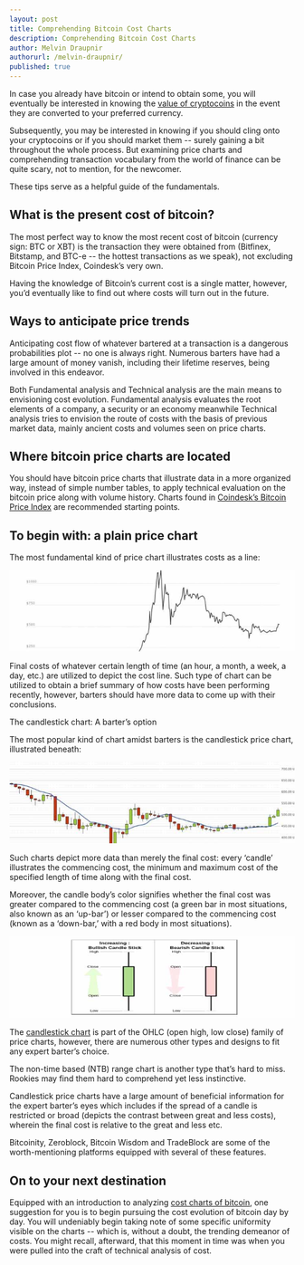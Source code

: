 ```yaml
---
layout: post
title: Comprehending Bitcoin Cost Charts
description: Comprehending Bitcoin Cost Charts
author: Melvin Draupnir
authorurl: /melvin-draupnir/
published: true
---
```


In case you already have bitcoin or intend to obtain some, you will eventually be interested in knowing the <a href="/small-computers-now-the-latest-trend-for-high-performance-machines/">value of cryptocoins</a> in the event they are converted to your preferred currency. 

Subsequently, you may be interested in knowing if you should cling onto your cryptocoins or if you should market them -- surely gaining a bit throughout the whole process. But examining price charts and comprehending transaction vocabulary from the world of finance can be quite scary, not to mention, for the newcomer. 

These tips serve as a helpful guide of the fundamentals.

<h2>What is the present cost of bitcoin?</h2>

The most perfect way to know the most recent cost of bitcoin (currency sign: BTC or XBT) is the transaction they were obtained from (Bitfinex, Bitstamp, and BTC-e -- the hottest transactions as we speak), not excluding Bitcoin Price Index, Coindesk’s very own.

Having the knowledge of Bitcoin’s current cost is a single matter, however, you’d eventually like to find out where costs will turn out in the future. 

<h2>Ways to anticipate price trends</h2>

Anticipating cost flow of whatever bartered at a transaction is a dangerous probabilities plot -- no one is always right. Numerous barters have had a large amount of money vanish, including their lifetime reserves, being involved in this endeavor. 

Both Fundamental analysis and Technical analysis are the main means to envisioning cost evolution.  Fundamental analysis evaluates the root elements of a company, a security or an economy meanwhile Technical analysis tries to envision the route of costs with the basis of previous market data, mainly ancient costs and volumes seen on price charts. 

<h2>Where bitcoin price charts are located</h2>

You should have bitcoin price charts that illustrate data in a more organized way, instead of simple number tables, to apply technical evaluation on the bitcoin price along with volume history. Charts found in <a href="/digital-currency-and-premining/">Coindesk’s Bitcoin Price Index</a> are recommended starting points. 

<h2>To begin with: a plain price chart</h2>

The most fundamental kind of price chart illustrates costs as a line:

<center><img src="/images/bp-graph-1.jpg" alt="bitcoin graph"/></center>

Final costs of whatever certain length of time (an hour, a month, a week, a day, etc.) are utilized to depict the cost line. Such type of chart can be utilized to obtain a brief summary of how costs have been performing recently, however, barters should have more data to come up with their conclusions. 

The candlestick chart: A barter’s option 

The most popular kind of chart amidst barters is the candlestick price chart, illustrated beneath: 

<center><img src="/images/bp-graph-2.jpg" alt="bitcoin graph"/></center>

Such charts depict more data than merely the final cost: every ‘candle’ illustrates the commencing cost, the minimum and maximum cost of the specified length of time along with the final cost. 

Moreover, the candle body’s color signifies whether the final cost was greater compared to the commencing cost (a green bar in most situations, also known as an ‘up-bar’) or lesser compared to the commencing cost (known as a ‘down-bar,’ with a red body in most situations). 

<center><img src="/images/bp-graph-3.jpg" alt="bitcoin graph"/></center>

The <a href="/the-irs-verdict-for-bitcoin/">candlestick chart</a> is part of the OHLC (open high, low close) family of price charts, however, there are numerous other types and designs to fit any expert barter’s choice. 

The non-time based (NTB) range chart is another type that’s hard to miss. Rookies may find them hard to comprehend yet less instinctive. 

Candlestick price charts have a large amount of beneficial information for the expert barter’s eyes which includes if the spread of a candle is restricted or broad (depicts the contrast between great and less costs), wherein the final cost is relative to the great and less etc. 

Bitcoinity, Zeroblock, Bitcoin Wisdom and TradeBlock are some of the worth-mentioning platforms equipped with several of these features.

<h2>On to your next destination</h2>

Equipped with an introduction to analyzing <a href="/bitcoins-should-you-use-them/">cost charts of bitcoin</a>, one suggestion for you is to begin pursuing the cost evolution of bitcoin day by day. You will undeniably begin taking note of some specific uniformity visible on the charts -- which is, without a doubt, the trending demeanor of costs. You might recall, afterward, that this moment in time was when you were pulled into the craft of technical analysis of cost. 

